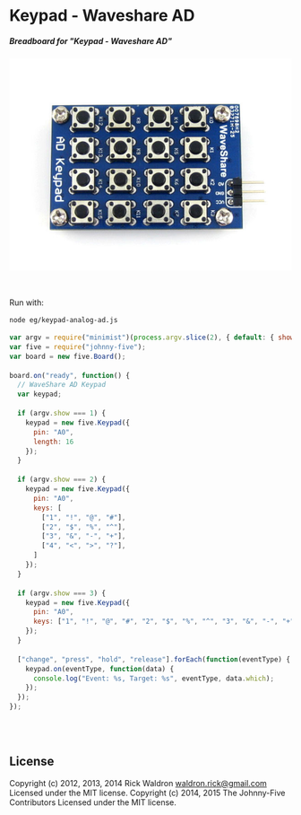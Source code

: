 <!--remove-start-->

# Keypad - Waveshare AD

<!--remove-end-->






##### Breadboard for "Keypad - Waveshare AD"



![docs/breadboard/keypad-analog-ad.png](breadboard/keypad-analog-ad.png)<br>

&nbsp;




Run with:
```bash
node eg/keypad-analog-ad.js
```


```javascript
var argv = require("minimist")(process.argv.slice(2), { default: { show: 1 } });
var five = require("johnny-five");
var board = new five.Board();

board.on("ready", function() {
  // WaveShare AD Keypad
  var keypad;

  if (argv.show === 1) {
    keypad = new five.Keypad({
      pin: "A0",
      length: 16
    });
  }

  if (argv.show === 2) {
    keypad = new five.Keypad({
      pin: "A0",
      keys: [
        ["1", "!", "@", "#"],
        ["2", "$", "%", "^"],
        ["3", "&", "-", "+"],
        ["4", "<", ">", "?"],
      ]
    });
  }

  if (argv.show === 3) {
    keypad = new five.Keypad({
      pin: "A0",
      keys: ["1", "!", "@", "#", "2", "$", "%", "^", "3", "&", "-", "+", "4", "<", ">", "?"]
    });
  }

  ["change", "press", "hold", "release"].forEach(function(eventType) {
    keypad.on(eventType, function(data) {
      console.log("Event: %s, Target: %s", eventType, data.which);
    });
  });
});



```








&nbsp;

<!--remove-start-->

## License
Copyright (c) 2012, 2013, 2014 Rick Waldron <waldron.rick@gmail.com>
Licensed under the MIT license.
Copyright (c) 2014, 2015 The Johnny-Five Contributors
Licensed under the MIT license.

<!--remove-end-->
